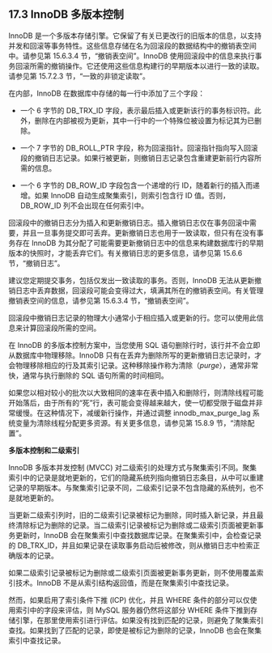 ## 17.3 InnoDB 多版本控制

InnoDB 是一个多版本存储引擎。它保留了有关已更改行的旧版本的信息，以支持并发和回滚等事务特性。这些信息存储在名为回滚段的数据结构中的撤销表空间中。请参见第 15.6.3.4 节，“撤销表空间”。InnoDB 使用回滚段中的信息来执行事务回滚所需的撤销操作。它还使用这些信息构建行的早期版本以进行一致的读取。请参见第 15.7.2.3 节，“一致的非锁定读取”。

在内部，InnoDB 在数据库中存储的每一行中添加了三个字段：

- 一个 6 字节的 DB_TRX_ID 字段，表示最后插入或更新该行的事务标识符。此外，删除在内部被视为更新，其中一行中的一个特殊位被设置为标记其为已删除。

- 一个 7 字节的 DB_ROLL_PTR 字段，称为回滚指针。回滚指针指向写入回滚段的撤销日志记录。如果行被更新，则撤销日志记录包含重建更新前行内容所需的信息。

- 一个 6 字节的 DB_ROW_ID 字段包含一个递增的行 ID，随着新行的插入而递增。如果 InnoDB 自动生成聚集索引，则索引包含行 ID 值。否则，DB_ROW_ID 列不会出现在任何索引中。

回滚段中的撤销日志分为插入和更新撤销日志。插入撤销日志仅在事务回滚中需要，并且一旦事务提交即可丢弃。更新撤销日志也用于一致读取，但只有在没有事务存在 InnoDB 为其分配了可能需要更新撤销日志中的信息来构建数据库行的早期版本的快照时，才能丢弃它们。有关撤销日志的更多信息，请参见第 15.6.6 节，“撤销日志”。

建议您定期提交事务，包括仅发出一致读取的事务。否则，InnoDB 无法从更新撤销日志中丢弃数据，回滚段可能会变得过大，填满其所在的撤销表空间。有关管理撤销表空间的信息，请参见第 15.6.3.4 节，“撤销表空间”。

回滚段中撤销日志记录的物理大小通常小于相应插入或更新的行。您可以使用此信息来计算回滚段所需的空间。

在 InnoDB 的多版本控制方案中，当您使用 SQL 语句删除行时，该行并不会立即从数据库中物理移除。InnoDB 只有在丢弃为删除所写的更新撤销日志记录时，才会物理移除相应的行及其索引记录。这种移除操作称为清除（*purge*），通常非常快，通常与执行删除的 SQL 语句所需的时间相同。

如果您以相对较小的批次以大致相同的速率在表中插入和删除行，则清除线程可能开始落后，由于所有的“死”行，表可能会变得越来越大，使一切都受限于磁盘并非常缓慢。在这种情况下，减缓新行操作，并通过调整 innodb_max_purge_lag 系统变量为清除线程分配更多资源。有关更多信息，请参见第 15.8.9 节，“清除配置”。

**多版本控制和二级索引**

InnoDB 多版本并发控制 (MVCC) 对二级索引的处理方式与聚集索引不同。聚集索引中的记录是就地更新的，它们的隐藏系统列指向撤销日志条目，从中可以重建记录的早期版本。与聚集索引记录不同，二级索引记录不包含隐藏的系统列，也不是就地更新的。

当更新二级索引列时，旧的二级索引记录被标记为删除，同时插入新记录，并且最终清除标记为删除的记录。当二级索引记录被标记为删除或二级索引页面被更新事务更新时，InnoDB 会在聚集索引中查找数据库记录。在聚集索引中，会检查记录的 DB_TRX_ID，并且如果记录在读取事务启动后被修改，则从撤销日志中检索正确版本的记录。

如果二级索引记录被标记为删除或二级索引页面被更新事务更新，则不使用覆盖索引技术。InnoDB 不是从索引结构返回值，而是在聚集索引中查找记录。

然而，如果启用了索引条件下推 (ICP) 优化，并且 WHERE 条件的部分可以仅使用索引中的字段来评估，则 MySQL 服务器仍然将这部分 WHERE 条件下推到存储引擎，在那里使用索引进行评估。如果没有找到匹配的记录，则避免了聚集索引查找。如果找到了匹配的记录，即使是被标记为删除的记录，InnoDB 也会在聚集索引中查找记录。